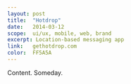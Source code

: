```yaml
---
layout: post
title:  "Hotdrop"
date:   2014-03-12
scope:  ui/ux, mobile, web, brand
excerpt: Location-based messaging app
link:   gethotdrop.com
color:	FF5A5A
---
```

Content. Someday.